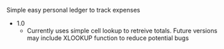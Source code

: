 Simple easy personal ledger to track expenses

- 1.0
    * Currently uses simple cell lookup to retreive totals. Future versions may include XLOOKUP function to reduce potential bugs

